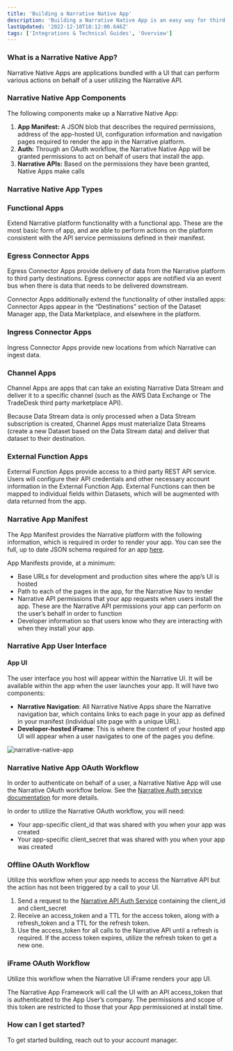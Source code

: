 ```yaml
---
title: 'Building a Narrative Native App'
description: 'Building a Narrative Native App is an easy way for third party developers to extend the capabilities of the Narrative platform'
lastUpdated: '2022-12-10T18:12:00.646Z'
tags: ['Integrations & Technical Guides', 'Overview']
---
```

### What is a Narrative Native App?

Narrative Native Apps are applications bundled with a UI that can perform various actions on behalf of a user utilizing the Narrative API.

### Narrative Native App Components

The following components make up a Narrative Native App:


1.  **App Manifest:** A JSON blob that describes the required permissions, address of the app-hosted UI, configuration information and navigation pages required to render the app in the Narrative platform.
2.  **Auth:** Through an OAuth workflow, the Narrative Native App will be granted permissions to act on behalf of users that install the app.
3.  **Narrative APIs:** Based on the permissions they have been granted, Native Apps make calls

### Narrative Native App Types

### Functional Apps

Extend Narrative platform functionality with a functional app. These are the most basic form of app, and are able to perform actions on the platform consistent with the API service permissions defined in their manifest.

### Egress Connector Apps

Egress Connector Apps provide delivery of data from the Narrative platform to third party destinations. Egress connector apps are notified via an event bus when there is data that needs to be delivered downstream.

Connector Apps additionally extend the functionality of other installed apps: Connector Apps appear in the “Destinations” section of the Dataset Manager app, the Data Marketplace, and elsewhere in the platform.

### Ingress Connector Apps

Ingress Connector Apps provide new locations from which Narrative can ingest data.

### Channel Apps

Channel Apps are apps that can take an existing Narrative Data Stream and deliver it to a specific channel (such as the AWS Data Exchange or The TradeDesk third party marketplace API).

Because Data Stream data is only processed when a Data Stream subscription is created, Channel Apps must materialize Data Streams (create a new Dataset based on the Data Stream data) and deliver that dataset to their destination.

### External Function Apps

External Function Apps provide access to a third party REST API service. Users will configure their API credentials and other necessary account information in the External Function App. External Functions can then be mapped to individual fields within Datasets, which will be augmented with data returned from the app.

### Narrative App Manifest

The App Manifest provides the Narrative platform with the following information, which is required in order to render your app. You can see the full, up to date JSON schema required for an app [here](https://json-schemas.narrative.dev/v1/app_manifest_schema.json).

App Manifests provide, at a minimum:

*   Base URLs for development and production sites where the app’s UI is hosted
*   Path to each of the pages in the app, for the Narrative Nav to render
*   Narrative API permissions that your app requests when users install the app. These are the Narrative API permissions your app can perform on the user’s behalf in order to function
*   Developer information so that users know who they are interacting with when they install your app.

### Narrative App User Interface

#### **App UI**

The user interface you host will appear within the Narrative UI. It will be available within the app when the user launches your app. It will have two components:

*   **Narrative Navigation**: All Narrative Native Apps share the Narrative navigation bar, which contains links to each page in your app as defined in your manifest (individual site page with a unique URL).
*   **Developer-hosted iFrame**: This is where the content of your hosted app UI will appear when a user navigates to one of the pages you define.

![narrative-native-app](https://solutions.narrative.io/hubfs/narrative-native-app.png)

### Narrative Native App OAuth Workflow

In order to authenticate on behalf of a user, a Narrative Native App will use the Narrative OAuth workflow below. See the [Narrative Auth service documentation](https://api.narrative.dev/#tag/Auth/paths/~1oauth~1token/post) for more details.

In order to utilize the Narrative OAuth workflow, you will need:

*   Your app-specific client\_id that was shared with you when your app was created
*   Your app-specific client\_secret that was shared with you when your app was created

### Offline OAuth Workflow

Utilize this workflow when your app needs to access the Narrative API but the action has not been triggered by a call to your UI.

1.  Send a request to the [Narrative API Auth Service](https://api.narrative.dev/#tag/Auth/paths/~1oauth~1token/post) containing the client\_id and client\_secret
2.  Receive an access\_token and a TTL for the access token, along with a refresh\_token and a TTL for the refresh token.
3.  Use the access\_token for all calls to the Narrative API until a refresh is required. If the access token expires, utilize the refresh token to get a new one.

### iFrame OAuth Workflow

Utilize this workflow when the Narrative UI iFrame renders your app UI.

The Narrative App Framework will call the UI with an API access\_token that is authenticated to the App User’s company. The permissions and scope of this token are restricted to those that your App permissioned at install time.


### How can I get started?

To get started building, reach out to your account manager.

